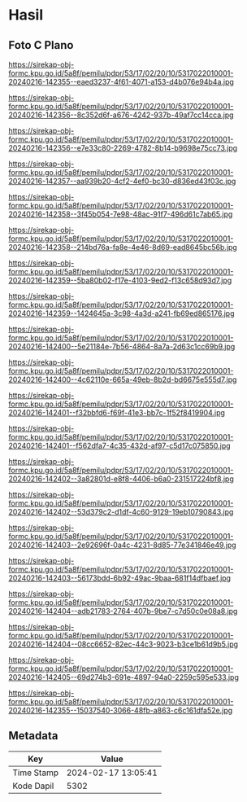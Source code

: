# Hasil

## Foto C Plano

https://sirekap-obj-formc.kpu.go.id/5a8f/pemilu/pdpr/53/17/02/20/10/5317022010001-20240216-142355--eaed3237-4f61-4071-a153-d4b076e94b4a.jpg

https://sirekap-obj-formc.kpu.go.id/5a8f/pemilu/pdpr/53/17/02/20/10/5317022010001-20240216-142356--8c352d6f-a676-4242-937b-49af7cc14cca.jpg

https://sirekap-obj-formc.kpu.go.id/5a8f/pemilu/pdpr/53/17/02/20/10/5317022010001-20240216-142356--e7e33c80-2269-4782-8b14-b9698e75cc73.jpg

https://sirekap-obj-formc.kpu.go.id/5a8f/pemilu/pdpr/53/17/02/20/10/5317022010001-20240216-142357--aa939b20-4cf2-4ef0-bc30-d836ed43f03c.jpg

https://sirekap-obj-formc.kpu.go.id/5a8f/pemilu/pdpr/53/17/02/20/10/5317022010001-20240216-142358--3f45b054-7e98-48ac-91f7-496d61c7ab65.jpg

https://sirekap-obj-formc.kpu.go.id/5a8f/pemilu/pdpr/53/17/02/20/10/5317022010001-20240216-142358--214bd76a-fa8e-4e46-8d69-ead8645bc56b.jpg

https://sirekap-obj-formc.kpu.go.id/5a8f/pemilu/pdpr/53/17/02/20/10/5317022010001-20240216-142359--5ba80b02-f17e-4103-9ed2-f13c658d93d7.jpg

https://sirekap-obj-formc.kpu.go.id/5a8f/pemilu/pdpr/53/17/02/20/10/5317022010001-20240216-142359--1424645a-3c98-4a3d-a241-fb69ed865176.jpg

https://sirekap-obj-formc.kpu.go.id/5a8f/pemilu/pdpr/53/17/02/20/10/5317022010001-20240216-142400--5e21184e-7b56-4864-8a7a-2d63c1cc69b9.jpg

https://sirekap-obj-formc.kpu.go.id/5a8f/pemilu/pdpr/53/17/02/20/10/5317022010001-20240216-142400--4c62110e-665a-49eb-8b2d-bd6675e555d7.jpg

https://sirekap-obj-formc.kpu.go.id/5a8f/pemilu/pdpr/53/17/02/20/10/5317022010001-20240216-142401--f32bbfd6-f69f-41e3-bb7c-1f52f8419904.jpg

https://sirekap-obj-formc.kpu.go.id/5a8f/pemilu/pdpr/53/17/02/20/10/5317022010001-20240216-142401--f562dfa7-4c35-432d-af97-c5d17c075850.jpg

https://sirekap-obj-formc.kpu.go.id/5a8f/pemilu/pdpr/53/17/02/20/10/5317022010001-20240216-142402--3a82801d-e8f8-4406-b6a0-231517224bf8.jpg

https://sirekap-obj-formc.kpu.go.id/5a8f/pemilu/pdpr/53/17/02/20/10/5317022010001-20240216-142402--53d379c2-d1df-4c60-9129-19eb10790843.jpg

https://sirekap-obj-formc.kpu.go.id/5a8f/pemilu/pdpr/53/17/02/20/10/5317022010001-20240216-142403--2e92696f-0a4c-4231-8d85-77e341846e49.jpg

https://sirekap-obj-formc.kpu.go.id/5a8f/pemilu/pdpr/53/17/02/20/10/5317022010001-20240216-142403--56173bdd-6b92-49ac-9baa-681f14dfbaef.jpg

https://sirekap-obj-formc.kpu.go.id/5a8f/pemilu/pdpr/53/17/02/20/10/5317022010001-20240216-142404--adb21783-2764-407b-9be7-c7d50c0e08a8.jpg

https://sirekap-obj-formc.kpu.go.id/5a8f/pemilu/pdpr/53/17/02/20/10/5317022010001-20240216-142404--08cc6652-82ec-44c3-9023-b3ce1b61d9b5.jpg

https://sirekap-obj-formc.kpu.go.id/5a8f/pemilu/pdpr/53/17/02/20/10/5317022010001-20240216-142405--69d274b3-691e-4897-94a0-2259c595e533.jpg

https://sirekap-obj-formc.kpu.go.id/5a8f/pemilu/pdpr/53/17/02/20/10/5317022010001-20240216-142355--15037540-3066-48fb-a863-c6c161dfa52e.jpg


## Metadata

| Key        | Value               |
| ---------- | ------------------- |
| Time Stamp | 2024-02-17 13:05:41 |
| Kode Dapil | 5302                |



